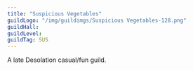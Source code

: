 ```yaml
---
title: "Suspicious Vegetables"
guildLogo: "/img/guildimgs/Suspicious Vegetables-128.png"
guildHall: 
guildLevel: 
guildTag: SUS
---
```


A late Desolation casual/fun guild.
